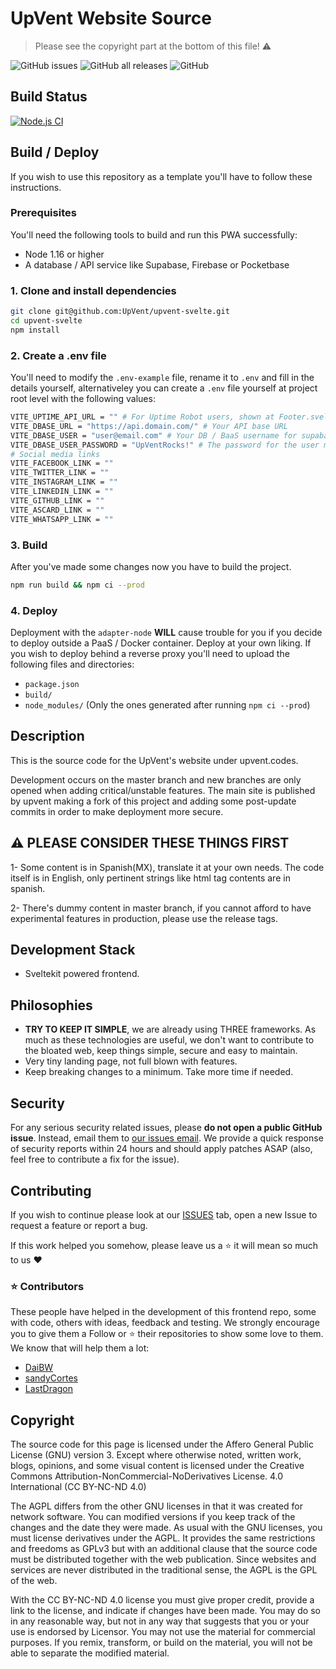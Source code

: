 # UpVent Website Source

> Please see the copyright part at the bottom of this file! :warning:

![GitHub issues](https://img.shields.io/github/issues/UpVent/upvent-svelte)
![GitHub all releases](https://img.shields.io/github/downloads/UpVent/upvent-svelte/total)
![GitHub](https://img.shields.io/github/license/UpVent/upvent-svelte)

## Build Status
[![Node.js CI](https://github.com/UpVent/upvent-svelte/actions/workflows/node.js.yml/badge.svg)](https://github.com/UpVent/upvent-svelte/actions/workflows/node.js.yml)

## Build / Deploy

If you wish to use this repository as a template you'll have to follow these instructions.

### Prerequisites
You'll need the following tools to build and run this PWA successfully:

- Node 1.16 or higher
- A database / API service like Supabase, Firebase or Pocketbase

### 1. Clone and install dependencies
```sh
git clone git@github.com:UpVent/upvent-svelte.git
cd upvent-svelte
npm install
```

### 2. Create a .env file

You'll need to modify the `.env-example` file, rename it to `.env` and fill in the details yourself, alternativeley you can create a `.env` file yourself at project root level with the following values:

```sh
VITE_UPTIME_API_URL = "" # For Uptime Robot users, shown at Footer.svelte component
VITE_DBASE_URL = "https://api.domain.com/" # Your API base URL
VITE_DBASE_USER = "user@email.com" # Your DB / BaaS username for supabase, firebase or pocketbase
VITE_DBASE_USER_PASSWORD = "UpVentRocks!" # The password for the user mentioned above
# Social media links
VITE_FACEBOOK_LINK = ""
VITE_TWITTER_LINK = ""
VITE_INSTAGRAM_LINK = ""
VITE_LINKEDIN_LINK = ""
VITE_GITHUB_LINK = ""
VITE_ASCARD_LINK = ""
VITE_WHATSAPP_LINK = ""
```

### 3. Build

After you've made some changes now you have to build the project.

```sh
npm run build && npm ci --prod
```

### 4. Deploy

Deployment with the `adapter-node` **WILL** cause trouble for you if you decide to deploy outside a PaaS / Docker container. Deploy at your own liking. If you wish to deploy behind a reverse proxy you'll need to upload the following files and directories:

- `package.json`
- `build/`
- `node_modules/` (Only the ones generated after running `npm ci --prod`)

## Description

This is the source code for the UpVent's website under upvent.codes.

Development occurs on the master branch and new branches are only opened when adding critical/unstable features. The main site is published by upvent making a fork of this project and adding some post-update commits in order to make deployment more secure.

## :warning: PLEASE CONSIDER THESE THINGS FIRST

1- Some content is in Spanish(MX), translate it at your own needs. The code itself is in English, only pertinent strings like html tag contents are in spanish.

2- There's dummy content in master branch, if you cannot afford to have experimental features in production, please use the release tags.

## Development Stack
- Sveltekit powered frontend.

## Philosophies
- **TRY TO KEEP IT SIMPLE**, we are already using THREE frameworks. As much as these technologies are useful, we don't want to contribute to the bloated web, keep things simple, secure and easy to maintain.
- Very tiny landing page, not full blown with features.
- Keep breaking changes to a minimum. Take more time if needed.

## Security
For any serious security related issues, please **do not open a public GitHub issue**. 
Instead, email them to [our issues email](mailto:upventmx@gmail.com). We provide a quick response of security reports within 24 hours and should apply patches ASAP (also, feel free to contribute a fix for the issue).

## Contributing

If you wish to continue please look at our [ISSUES](https://github.com/UpVent/upvent.codes/issues) tab, open a new Issue to request a feature or report a bug.

If this work helped you somehow, please leave us a :star: it will mean so much to us :heart:

### :star: Contributors
These people have helped in the development of this frontend repo, some with code, others with ideas, feedback and testing.
We strongly encourage you to give them a Follow or :star: their repositories to show some love to them. We know that will help them a lot:

- [DaiBW](https://github.com/Dai-BW)
- [sandyCortes](https://github.com/sandyCortes)
- [LastDragon](https://lastdragon.net/)

## Copyright
The source code for this page is licensed under the Affero General Public License (GNU) version 3. Except where otherwise noted, written work, blogs, opinions, and some visual content is licensed under the Creative Commons Attribution-NonCommercial-NoDerivatives License. 4.0 International (CC BY-NC-ND 4.0)

The AGPL differs from the other GNU licenses in that it was created for network software. You can modified versions if you keep track of the changes and the date they were made. As usual with the GNU licenses, you must license derivatives under the AGPL. It provides the same restrictions and freedoms as GPLv3 but with an additional clause that the source code must be distributed together with the web publication. Since websites and services are never distributed in the traditional sense, the AGPL is the GPL of the web.

With the CC BY-NC-ND 4.0 license you must give proper credit, provide a link to the license, and indicate if changes have been made. You may do so in any reasonable way, but not in any way that suggests that you or your use is endorsed by Licensor. You may not use the material for commercial purposes. If you remix, transform, or build on the material, you will not be able to separate the modified material.
